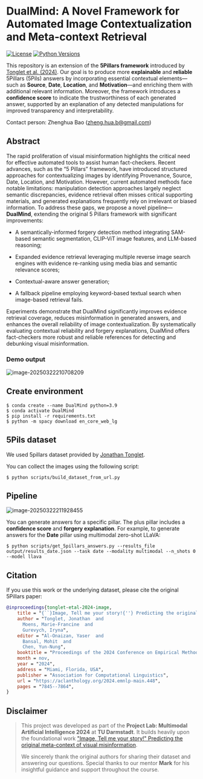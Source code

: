 # DualMind: A Novel Framework for Automated Image Contextualization and Meta-context Retrieval

[![License](https://img.shields.io/github/license/UKPLab/ukp-project-template)](https://opensource.org/licenses/Apache-2.0)
[![Python Versions](https://img.shields.io/badge/Python-3.10-blue.svg?style=flat&logo=python&logoColor=white)](https://www.python.org/)

This repository is an extension of the **5Pillars framework** introduced by [Tonglet et al. (2024)](https://aclanthology.org/2024.emnlp-main.448). Our goal is to produce more **explainable** and **reliable** 5Pillars (5Pils) answers by incorporating essential contextual elements—such as **Source**, **Date**, **Location**, and **Motivation**—and enriching them with additional relevant information. Moreover, the framework introduces a **confidence score** to indicate the trustworthiness of each generated answer, supported by an explanation of any detected manipulations for improved transparency and interpretability.

Contact person: Zhenghua Bao ([zheng.hua.b@gmail.com](mailto:zheng.hua.b@gmail.com))

## Abstract

The rapid proliferation of visual misinformation highlights the critical need for effective automated tools to assist human fact-checkers. Recent advances, such as the “5 Pillars” framework, have introduced structured approaches for contextualizing images by identifying Provenance, Source, Date, Location, and Motivation. However, current automated methods face notable limitations: manipulation detection approaches largely neglect semantic discrepancies, evidence retrieval often misses critical supporting materials, and generated explanations frequently rely on irrelevant or biased information. To address these gaps, we propose a novel pipeline—**DualMind**, extending the original 5 Pillars framework with significant improvements: 

- A semantically-informed forgery detection method integrating SAM-based semantic segmentation, CLIP-ViT image features, and LLM-based reasoning; 

- Expanded evidence retrieval leveraging multiple reverse image search engines with evidence re-ranking using media bias and semantic relevance scores; 

- Contextual-aware answer generation; 

- A fallback pipeline employing keyword-based textual search when image-based retrieval fails. 

Experiments demonstrate that DualMind significantly improves evidence retrieval coverage, reduces misinformation in generated answers, and enhances the overall reliability of image contextualization. By systematically evaluating contextual reliability and forgery explanations, DualMind offers fact-checkers more robust and reliable references for detecting and debunking visual misinformation.

### Demo output

![image-20250322210708209](C:\Users\Suli\AppData\Roaming\Typora\typora-user-images\image-20250322210708209.png)



## Create environment

```
$ conda create --name DualMind python=3.9
$ conda activate DualMind
$ pip install -r requirements.txt
$ python -m spacy download en_core_web_lg
```

## 5Pils dataset

We used 5pillars dataset provided by [Jonathan Tonglet](mailto:jonathan.tonglet@tu-darmstadt.de).

You can collect the images using the following script:

```
$ python scripts/build_dataset_from_url.py
```

## Pipeline

![image-20250322211928455](C:\Users\Suli\AppData\Roaming\Typora\typora-user-images\image-20250322211928455.png)

You can generate answers for a specific pillar. The plus pillar includes a **confidence score** and **forgery explanation**. For example, to generate answers for the **Date** pillar using multimodal zero-shot LLaVA:

```
$ python scripts/get_5pillars_answers.py --results_file output/results_date.json --task date --modality multimodal --n_shots 0 --model llava
```

## Citation

If you use this work or the underlying dataset, please cite the original 5Pillars paper:

```bibtex 
@inproceedings{tonglet-etal-2024-image,
    title = "{``}Image, Tell me your story!{''} Predicting the original meta-context of visual misinformation",
    author = "Tonglet, Jonathan  and
      Moens, Marie-Francine  and
      Gurevych, Iryna",
    editor = "Al-Onaizan, Yaser  and
      Bansal, Mohit  and
      Chen, Yun-Nung",
    booktitle = "Proceedings of the 2024 Conference on Empirical Methods in Natural Language Processing",
    month = nov,
    year = "2024",
    address = "Miami, Florida, USA",
    publisher = "Association for Computational Linguistics",
    url = "https://aclanthology.org/2024.emnlp-main.448",
    pages = "7845--7864",
}
```



## Disclaimer

> This project was developed as part of the **Project Lab: Multimodal Artificial Intelligence 2024** at **TU Darmstadt**. It builds heavily upon the foundational work ["Image, Tell me your story!" Predicting the original meta-context of visual misinformation](https://aclanthology.org/2024.emnlp-main.448/).
>
> We sincerely thank the original authors for sharing their dataset and answering our questions. Special thanks to our mentor **Mark** for his insightful guidance and support throughout the course.
